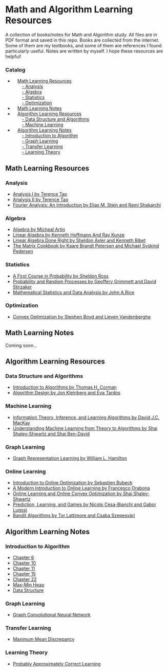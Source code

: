 # Math and Algorithm Learning Resources
A collection of books/notes for Math and Algorithm study. All files are in PDF format and saved in this repo. Books are collected from the internet. Some of them are my textbooks, and some of them are references I found particularly useful. Notes are written by myself. I hope these resources are helpful!

### Catalog
- &emsp;<a href="#0">Math Learning Resources</a>  
&emsp;&emsp;<a href="#1">- Analysis</a>  
&emsp;&emsp;<a href="#2">- Algebra</a>  
&emsp;&emsp;<a href="#3">- Statistics</a>  
&emsp;&emsp;<a href="#4">- Optimization</a>  
- &emsp;<a href="#5">Math Learning Notes</a>  
- &emsp;<a href="#6">Algorithm Learning Resources</a>  
&emsp;&emsp;<a href="#7">- Data Structure and Algorithms</a>  
&emsp;&emsp;<a href="#8">- Machine Learning</a>  
- &emsp;<a href="#9">Algorithm Learning Notes</a>  
&emsp;&emsp;<a href="#10">- Introduction to Algorithm</a>  
&emsp;&emsp;<a href="#11">- Graph Learning </a>  
&emsp;&emsp;<a href="#12">- Transfer Learning</a>  
&emsp;&emsp;<a href="#12">- Learning Theory</a>  

## <a name="0">Math Learning Resources</a>
### <a name="1">Analysis</a>
- [Analysis I by Terence Tao](https://github.com/WMX567/Math-and-Algorithm-Learning/blob/master/Math-and-Algorithm-Learning/Math/Analysis%20I%20Terence%20Tao.pdf)
- [Analysis II by Terence Tao](https://github.com/WMX567/Math-and-Algorithm-Learning/blob/master/Math-and-Algorithm-Learning/Math/Analysis%20II%20Terence%20Tao.pdf)
- [Fourier Analysis: An Introduction by Elias M. Stein and Rami Shakarchi](https://github.com/WMX567/Math-and-Algorithm-Learning/blob/master/Math-and-Algorithm-Learning/Math/Fourier_Analysis_Stein_Shakarchi.pdf)

### <a name="2">Algebra</a>
- [Algebra by Micheal Artin](https://github.com/WMX567/Math-and-Algorithm-Learning/blob/master/Math-and-Algorithm-Learning/Math/Artin%20Algebra.pdf)
- [Linear Algebra by Kenneth Hoffmann And Ray Kunze](https://github.com/WMX567/Math-and-Algorithm-Learning/blob/master/Math-and-Algorithm-Learning/Math/Linear%20Algebra%2C%202Nd%20Edition%20-%20Kenneth%20Hoffmann%20And%20Ray%20Kunze.pdf)
- [Linear Algebra Done Right by Sheldon Axler and Kenneth Ribet](https://github.com/WMX567/Math-and-Algorithm-Learning/blob/master/Math-and-Algorithm-Learning/Math/Linear_Algebra_Done_Right.pdf)
- [The Matrix Cookbook by Kaare Brandt Petersen and Michael Syskind Pedersen](https://github.com/WMX567/Math-and-Algorithm-Learning/blob/master/Math-and-Algorithm-Learning/Math/matrixcookbook.pdf)

### <a name="3">Statistics</a>
- [A First Course in Probability by Sheldon Ross](https://github.com/WMX567/Math-and-Algorithm-Learning/blob/master/Math-and-Algorithm-Learning/Math/Intro_Probability_Ross_8th_ed_English.pdf)
- [Probability and Random Processes by Geoffery Grimmett and David Stirzaker](https://github.com/WMX567/Math-and-Algorithm-Learning/blob/master/Math-and-Algorithm-Learning/Math/Probability_and_Random_Processes_Grimmett_and_%20Stirzaker_Third%20Ed(2001).pdf)
- [Mathematical Statistics and Data Analysis by John A.Rice](https://github.com/WMX567/Math-and-Algorithm-Learning/blob/master/Math-and-Algorithm-Learning/Math/%5BDuxbury%20Advanced%5D%20John%20A.%20Rice%20-%20Mathematical%20Statistics%20and%20Data%20Analysis%203ed%20(Duxbury%20Advanced)%20%20%20(2006%2C%20Duxbury%20Press).pdf)

### <a name="4">Optimization</a>
- [Convex Optimization by Stephen Boyd and Lieven Vandenberghe](https://github.com/WMX567/Math-and-Algorithm-Learning/blob/master/Math-and-Algorithm-Learning/Math/convex_optimization.pdf)

## <a name="5">Math Learning Notes</a>
Coming soon...

## <a name="6">Algorithm Learning Resources</a>
### <a name="7">Data Structure and Algorithms</a>
- [Introduction to Algorithms by Thomas H. Corman](https://github.com/WMX567/Math-and-Algorithm-Learning/blob/master/Math-and-Algorithm-Learning/Algorithm/Data%20Structure%20and%20Algorithms/Introduction%20to%20Algorithms%20-%203rd%20Edition.pdf)
- [Algorithm Design by Jon Kleinberg and Éva Tardos](https://github.com/WMX567/Math-and-Algorithm-Learning/blob/master/Math-and-Algorithm-Learning/Algorithm/Data%20Structure%20and%20Algorithms/Algorithm%20Design.pdf)

### <a name="8">Machine Learning</a>
- [Information Theory, Inference, and Learning Algorithms by David J.C. MacKay](https://github.com/WMX567/Math-and-Algorithm-Learning/blob/master/Math-and-Algorithm-Learning/Algorithm/Machine%20Learning/Information%20Theory%2C%20Inference%2C%20and%20Learning%20Algorithms.pdf)
- [Understanding Machine Learning from Theory to Algorithms by Shai Shalev-Shwartz and Shai Ben-David](https://github.com/WMX567/Math-and-Algorithm-Learning/blob/master/Math-and-Algorithm-Learning/Algorithm/Machine%20Learning/understanding-machine-learning-theory-algorithms.pdf)
### Graph Learning
- [Graph Representation Learning by William L. Hamilton](https://github.com/WMX567/Math-and-Algorithm-Learning/blob/master/Math-and-Algorithm-Learning/Algorithm/Machine%20Learning/GRL_Book.pdf)
### Online Learning
- [Introduction to Online Optimization by Sebastien Bubeck](https://github.com/WMX567/Math-and-Algorithm-Learning/blob/master/Math-and-Algorithm-Learning/Algorithm/Machine%20Learning/Intro_Online_Optimization.pdf)
- [A Modern Introduction to Online Learning by Francesco Orabona](https://github.com/WMX567/Math-and-Algorithm-Learning/blob/master/Math-and-Algorithm-Learning/Algorithm/Machine%20Learning/Intro_Online_Learning.pdf)
- [Online Learning and Online Convex Optimization by Shai Shalev-Shwartz](https://github.com/WMX567/Math-and-Algorithm-Learning/blob/master/Math-and-Algorithm-Learning/Algorithm/Machine%20Learning/Oline_Learning_Online_Convex_Optimization.pdf)
- [Prediction, Learning, and Games by Nicolo Cesa-Bianchi and Gabor Lugosi](https://github.com/WMX567/Math-and-Algorithm-Learning/blob/master/Math-and-Algorithm-Learning/Algorithm/Machine%20Learning/Prediction_Learning_and_Games.pdf)
- [Bandit Algorithms by Tor Lattimore and Csaba Szepesvári](https://github.com/WMX567/Math-and-Algorithm-Learning/blob/master/Math-and-Algorithm-Learning/Algorithm/Machine%20Learning/bandit_algorithm.pdf)

## <a name="9">Algorithm Learning Notes</a>
### <a name="10">Introduction to Algorithm</a>
- [Chapter 6](https://github.com/WMX567/Math-and-Algorithm-Learning/blob/master/Math-and-Algorithm-Learning/Algorithm%20Learning%20Notes/Introduction%20to%20Algorithm/Intro_Algo_Cha6_Reading.pdf)
- [Chapter 10](https://github.com/WMX567/Math-and-Algorithm-Learning/blob/master/Math-and-Algorithm-Learning/Algorithm%20Learning%20Notes/Introduction%20to%20Algorithm/Intro_Algo_Cha10_Reading.pdf)
- [Chapter 11](https://github.com/WMX567/Math-and-Algorithm-Learning/blob/master/Math-and-Algorithm-Learning/Algorithm%20Learning%20Notes/Introduction%20to%20Algorithm/Intro_Algo_Chap11_Reading.pdf)
- [Chapter 15](https://github.com/WMX567/Math-and-Algorithm-Learning/blob/master/Math-and-Algorithm-Learning/Algorithm%20Learning%20Notes/Introduction%20to%20Algorithm/Intro_Algo_Cha15_Reading.pdf)
- [Chapter 22](https://github.com/WMX567/Math-and-Algorithm-Learning/blob/master/Math-and-Algorithm-Learning/Algorithm%20Learning%20Notes/Introduction%20to%20Algorithm/Intro_Algo_Cha22_Reading.pdf)
- [Max-Min Heap](https://github.com/WMX567/Math-and-Algorithm-Learning/blob/master/Math-and-Algorithm-Learning/Algorithm%20Learning%20Notes/Introduction%20to%20Algorithm/Max_Min_Heap.pdf)
- [Data Structure](https://github.com/WMX567/Math-and-Algorithm-Learning/blob/master/Math-and-Algorithm-Learning/Algorithm%20Learning%20Notes/Introduction%20to%20Algorithm/Data_Structure.pdf)

### <a name="11">Graph Learning</a>
- [Graph Convolutional Neural Network](https://github.com/WMX567/Math-and-Algorithm-Learning/blob/master/Math-and-Algorithm-Learning/Algorithm%20Learning%20Notes/Machine%20Learning/Graph_Convolutional_Neural_Network.pdf)

### <a name="12">Transfer Learning</a>
- [Maximum Mean Discrepancy](https://github.com/WMX567/Math-and-Algorithm-Learning/blob/master/Math-and-Algorithm-Learning/Algorithm%20Learning%20Notes/Machine%20Learning/mmd.pdf)

### <a name="13">Learning Theory</a>
- [Probably Approximately Correct Learning](https://github.com/WMX567/Math-and-Algorithm-Learning/blob/master/Math-and-Algorithm-Learning/Algorithm%20Learning%20Notes/Machine%20Learning/pac.pdf)

